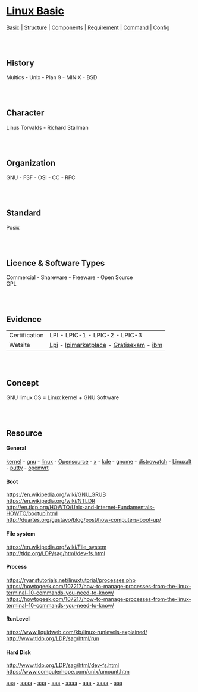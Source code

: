 <style>
.md1{margin-top: 75px;}
.md2{margin-top: 50px;}
.md3{margin-top: 25px;}
.tbl1 td#header{background-color: D1ECCF}
</style>

# [<span style="color:black;">Linux Basic</span>](Linux.md)
[Basic](Linux-Basic.md) | [Structure](Linux-Structure.md) | [Components](Linux-Components.md) | [Requirement](Linux-Requirement.md) | [Command](Linux-Command.md) | [Config](Linux-Config.md)

<div class="md1"></div>

## History
Multics - Unix - Plan 9 - MINIX - BSD



<div class="md1"></div>

## Character
Linus Torvalds - Richard Stallman



<div class="md1"></div>

## Organization
GNU - FSF  -  OSI  -  CC  -  RFC



<div class="md1"></div>

## Standard
Posix



<div class="md1"></div>

## Licence & Software Types
Commercial  -  Shareware  -  Freeware  -  Open Source
<br>
GPL



<div class="md1"></div>

## Evidence
<table><tbody>
<tr><td rowspan="1">Certification</td><td>LPI  -  LPIC-1  -  LPIC-2  -  LPIC-3</td></tr>
<tr><td rowspan="1">Wetsite</td><td><a href="http://Lpi.org" target="_blank">Lpi</a> - <a href="http://lpimarketplace.com" target="_blank">lpimarketplace</a> - <a href="http://Gratisexam.com" target="_blank">Gratisexam</a> - <a href="http://ibm.com/developerworks/library/l-lpic1-map/" target="_blank">ibm</a></td></tr>
</tbody></table>




<div class="md1"></div>

## Concept
GNU limux OS = Linux kernel + GNU Software



<div class="md1"></div>

## Resource
#### General
<div>
<a href="http://www.kernel.org/" target="_blank">kernel</a> - 
<a href="http://www.gnu.org/" target="_blank">gnu</a> - 
<a href="http://www.linux.com/" target="_blank">linux</a> - 
<a href="http://Opensource.com" target="_blank">Opensource</a> -
<a href="http://x.org " target="_blank">x</a> - 
<a href="http://kde.org " target="_blank">kde</a> - 
<a href="http://gnome.org " target="_blank">gnome</a> - 
<a href="http://www.distrowatch.com/" target="_blank">distrowatch</a> -
<a href=" http://Linuxalt.com" target="_blank">Linuxalt</a> - 
<a href="http://putty.org" target="_blank">putty</a> - 
<a href="http://openwrt.org" target="_blank">openwrt</a> 
</div>

#### Boot
https://en.wikipedia.org/wiki/GNU_GRUB <br>
https://en.wikipedia.org/wiki/NTLDR <br>
http://en.tldp.org/HOWTO/Unix-and-Internet-Fundamentals-HOWTO/bootup.html <br>
http://duartes.org/gustavo/blog/post/how-computers-boot-up/ <br>

#### File system
https://en.wikipedia.org/wiki/File_system <br>
http://tldp.org/LDP/sag/html/dev-fs.html <br>

#### Process
https://ryanstutorials.net/linuxtutorial/processes.php <br>
https://howtogeek.com/107217/how-to-manage-processes-from-the-linux-terminal-10-commands-you-need-to-know/ <br>
https://howtogeek.com/107217/how-to-manage-processes-from-the-linux-terminal-10-commands-you-need-to-know/ <br>

#### RunLevel
https://www.liquidweb.com/kb/linux-runlevels-explained/ <br>
http://www.tldp.org/LDP/sag/html/run

#### Hard Disk
http://www.tldp.org/LDP/sag/html/dev-fs.html <br>
https://www.computerhope.com/unix/umount.htm <br>

<div>
<a href="" target="_blank">aaa</a> - 
<a href="" target="_blank">aaaa</a> - 
<a href="" target="_blank">aaa</a> - 
<a href="" target="_blank">aaa</a> - 
<a href="" target="_blank">aaaa</a> - 
<a href="" target="_blank">aaa</a> - 
<a href="" target="_blank">aaaa</a> - 
<a href="" target="_blank">aaa</a>
</div>




